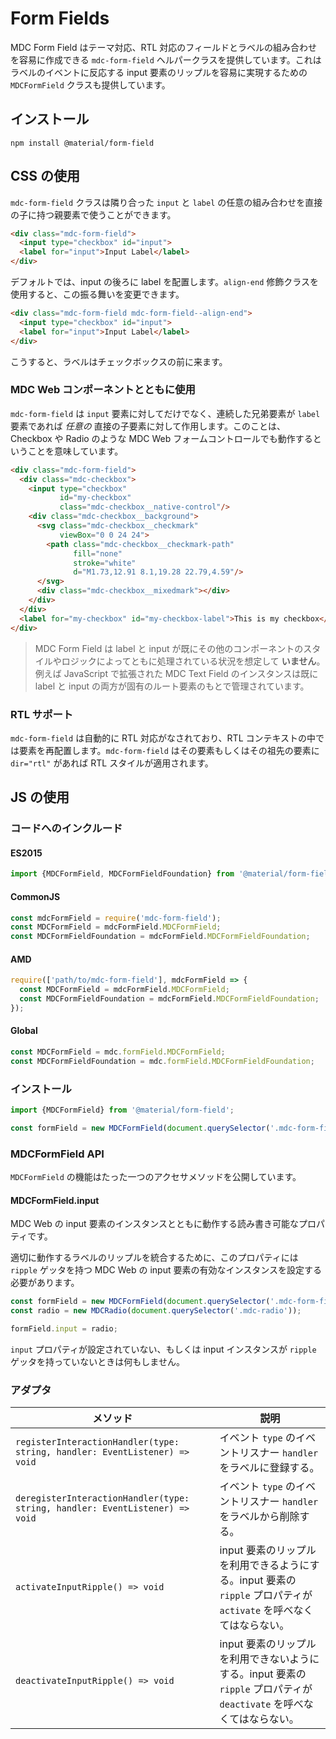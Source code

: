 <!--docs:
title: "Form Fields"
layout: detail
section: components
path: /catalog/input-controls/form-fields/
-->

# Form Fields

MDC Form Field はテーマ対応、RTL 対応のフィールドとラベルの組み合わせを容易に作成できる `mdc-form-field` ヘルパークラスを提供しています。これはラベルのイベントに反応する input 要素のリップルを容易に実現するための `MDCFormField` クラスも提供しています。

## インストール

```
npm install @material/form-field
```

## CSS の使用

`mdc-form-field` クラスは隣り合った `input` と `label` の任意の組み合わせを直接の子に持つ親要素で使うことができます。

```html
<div class="mdc-form-field">
  <input type="checkbox" id="input">
  <label for="input">Input Label</label>
</div>
```

デフォルトでは、input の後ろに label を配置します。`align-end` 修飾クラスを使用すると、この振る舞いを変更できます。

```html
<div class="mdc-form-field mdc-form-field--align-end">
  <input type="checkbox" id="input">
  <label for="input">Input Label</label>
</div>
```

こうすると、ラベルはチェックボックスの前に来ます。

### MDC Web コンポーネントとともに使用

`mdc-form-field` は `input` 要素に対してだけでなく、連続した兄弟要素が `label` 要素であれば <em>任意の</em> 直接の子要素に対して作用します。このことは、Checkbox や Radio のような MDC Web フォームコントロールでも動作するということを意味しています。

```html
<div class="mdc-form-field">
  <div class="mdc-checkbox">
    <input type="checkbox"
           id="my-checkbox"
           class="mdc-checkbox__native-control"/>
    <div class="mdc-checkbox__background">
      <svg class="mdc-checkbox__checkmark"
           viewBox="0 0 24 24">
        <path class="mdc-checkbox__checkmark-path"
              fill="none"
              stroke="white"
              d="M1.73,12.91 8.1,19.28 22.79,4.59"/>
      </svg>
      <div class="mdc-checkbox__mixedmark"></div>
    </div>
  </div>
  <label for="my-checkbox" id="my-checkbox-label">This is my checkbox</label>
</div>
```

> MDC Form Field は label と input が既にその他のコンポーネントのスタイルやロジックによってともに処理されている状況を想定して **いません**。例えば JavaScript で拡張された MDC Text Field のインスタンスは既に label と input の両方が固有のルート要素のもとで管理されています。

### RTL サポート

`mdc-form-field` は自動的に RTL 対応がなされており、RTL コンテキストの中では要素を再配置します。`mdc-form-field` はその要素もしくはその祖先の要素に `dir="rtl"` があれば RTL スタイルが適用されます。


## JS の使用

### コードへのインクルード

#### ES2015

```javascript
import {MDCFormField, MDCFormFieldFoundation} from '@material/form-field';
```

#### CommonJS

```javascript
const mdcFormField = require('mdc-form-field');
const MDCFormField = mdcFormField.MDCFormField;
const MDCFormFieldFoundation = mdcFormField.MDCFormFieldFoundation;
```

#### AMD

```javascript
require(['path/to/mdc-form-field'], mdcFormField => {
  const MDCFormField = mdcFormField.MDCFormField;
  const MDCFormFieldFoundation = mdcFormField.MDCFormFieldFoundation;
});
```

#### Global

```javascript
const MDCFormField = mdc.formField.MDCFormField;
const MDCFormFieldFoundation = mdc.formField.MDCFormFieldFoundation;
```

### インストール

```javascript
import {MDCFormField} from '@material/form-field';

const formField = new MDCFormField(document.querySelector('.mdc-form-field'));
```

### MDCFormField API

`MDCFormField` の機能はたった一つのアクセサメソッドを公開しています。

#### MDCFormField.input

MDC Web の input 要素のインスタンスとともに動作する読み書き可能なプロパティです。

適切に動作するラベルのリップルを統合するために、このプロパティには `ripple` ゲッタを持つ MDC Web の input 要素の有効なインスタンスを設定する必要があります。

```javascript
const formField = new MDCFormField(document.querySelector('.mdc-form-field'));
const radio = new MDCRadio(document.querySelector('.mdc-radio'));

formField.input = radio;
```

`input` プロパティが設定されていない、もしくは input インスタンスが `ripple` ゲッタを持っていないときは何もしません。


### アダプタ

| メソッド | 説明 |
| --- | --- |
| `registerInteractionHandler(type: string, handler: EventListener) => void` | イベント `type` のイベントリスナー  `handler` をラベルに登録する。 |
| `deregisterInteractionHandler(type: string, handler: EventListener) => void` | イベント `type` のイベントリスナー  `handler` をラベルから削除する。 |
| `activateInputRipple() => void` | input 要素のリップルを利用できるようにする。input 要素の `ripple` プロパティが `activate` を呼べなくてはならない。 |
| `deactivateInputRipple() => void` | input 要素のリップルを利用できないようにする。input 要素の `ripple` プロパティが `deactivate` を呼べなくてはならない。 |
